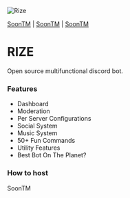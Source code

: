 ![Rize](https://i.imgur.com/Z0hxuua.png "Rize")

[SoonTM](https://github.com/trashbxg/Rize) | [SoonTM](https://github.com/trashbxg/Rize) | [SoonTM](https://github.com/trashbxg/Rize)

# RIZE
Open source multifunctional discord bot.

### Features
- Dashboard
- Moderation
- Per Server Configurations
- Social System
- Music System
- 50+ Fun Commands
- Utility Features
- Best Bot On The Planet?

### How to host

SoonTM
